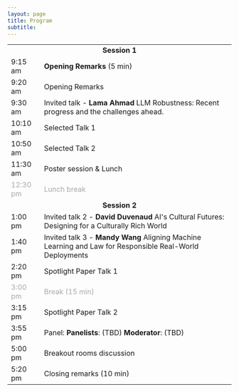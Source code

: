 ```yaml
---
layout: page
title: Program
subtitle:
---
```


<!-- <div align="center">
<a href="https://openreview.net/group?id=NeurIPS.cc/2024/Workshop/SoLaR#tab-accept-spotlight">List of accepted papers</a>
</div> -->
<table style='margin-bottom:10pt;margin-left:auto;margin-right:auto;'>
  <tr>
    <td colspan="2" style="text-align: center;"><b>Session 1</b></td>
  </tr>
  <tr>
    <td>9:15 am</td>
    <td><b>Opening Remarks</b> (5 min)</td>
  </tr>
  <tr>
    <td>9:20 am</td>
    <td>Opening Remarks</td>
  </tr>
  <tr>
    <td>9:30 am</td>
    <td>Invited talk - <b>Lama Ahmad</b> LLM Robustness: Recent progress and the challenges ahead.</td>
  </tr>
  <tr>
    <td>10:10 am</td>
    <td>Selected Talk 1</td>
    <!-- <td>Contributing Talk 1: <b>Failures to Find Transferable Image Jailbreaks Between Vision-Language Models</td> -->
  </tr>
  <tr>
    <td>10:50 am</td>
    <td>Selected Talk 2</td>
  </tr>
  <tr>
    <td>11:30 am</td>
    <td> Poster session & Lunch </td>
  </tr>
  <tr style='color:darkgray;'>
    <td>12:30 pm</td>
    <td>Lunch break</td>
  </tr>
  
  <tr>
    <td colspan="2" style="text-align: center;"><b>Session 2</b></td>
  </tr>
  <tr>
    <td>1:00 pm</td>
    <td>Invited talk 2 - <b>David Duvenaud</b> AI's Cultural Futures: Designing for a Culturally Rich World</td>
  </tr>
  <tr>
    <td>1:40 pm</td>
    <td>Invited talk 3 - <b>Mandy Wang</b> Aligning Machine Learning and Law for Responsible Real-World Deployments</td>
  </tr>
    <tr>
    <td>2:20 pm</td>
    <td>Spotlight Paper Talk 1</td>
  </tr>
    <tr style='color:darkgray;'>
    <td>3:00 pm</td>
    <td>Break (15 min)</td>
  </tr>
  <tr>
    <td>3:15 pm</td>
    <td>Spotlight Paper Talk 2</td>
  </tr>
  <tr>
    <td>3:55 pm</td>
    <td>Panel: <b>Panelists</b>: (TBD) <b>Moderator</b>: (TBD)</td>
  </tr>
  <tr>
    <td>5:00 pm</td>
    <td>Breakout rooms discussion</td>
  </tr>
  <tr>
    <td>5:20 pm</td>
    <td>Closing remarks (10 min)</td>
  </tr>
</table>

<!-- </div> -->
